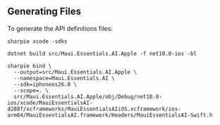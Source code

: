 ## Generating Files

To generate the API definitions files:

```
sharpie xcode -sdks
```

```
dotnet build src/Maui.Essentials.AI.Apple -f net10.0-ios -bl

sharpie bind \
  --output=src/Maui.Essentials.AI.Apple \
  --namespace=Maui.Essentials.AI \
  --sdk=iphoneos26.0 \
  --scope=. \
  src/Maui.Essentials.AI.Apple/obj/Debug/net10.0-ios/xcode/MauiEssentialsAI-d288f/xcframeworks/MauiEssentialsAIiOS.xcframework/ios-arm64/MauiEssentialsAI.framework/Headers/MauiEssentialsAI-Swift.h
```